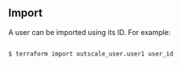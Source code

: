 ## Import

A user can be imported using its ID. For example:

```console

$ terraform import outscale_user.user1 user_id

```